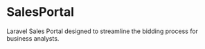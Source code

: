 # SalesPortal
 Laravel Sales Portal designed to streamline the bidding process for business analysts.
